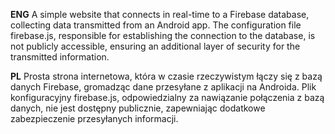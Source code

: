 **ENG**
A simple website that connects in real-time to a Firebase database, 
collecting data transmitted from an Android app. The configuration file firebase.js, 
responsible for establishing the connection to the database, is not publicly accessible, 
ensuring an additional layer of security for the transmitted information.

**PL**
Prosta strona internetowa, która w czasie rzeczywistym łączy się z bazą danych Firebase, 
gromadząc dane przesyłane z aplikacji na Androida. Plik konfiguracyjny firebase.js,
odpowiedzialny za nawiązanie połączenia z bazą danych, nie jest dostępny publicznie,
zapewniając dodatkowe zabezpieczenie przesyłanych informacji.
